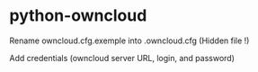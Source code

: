# python-owncloud

Rename owncloud.cfg.exemple into .owncloud.cfg (Hidden file !)

Add credentials (owncloud server URL, login, and password)
